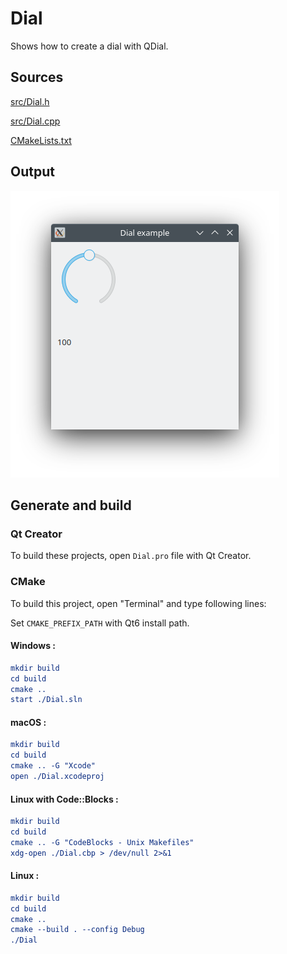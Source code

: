 # Dial

Shows how to create a dial with QDial.

## Sources

[src/Dial.h](src/Dial.h)

[src/Dial.cpp](src/Dial.cpp)

[CMakeLists.txt](CMakeLists.txt)

## Output

![Screenshot](../../../docs/Pictures/Dial.png)

## Generate and build

### Qt Creator

To build these projects, open `Dial.pro` file with Qt Creator.

### CMake

To build this project, open "Terminal" and type following lines:

Set `CMAKE_PREFIX_PATH` with Qt6 install path.

#### Windows :

``` cmake
mkdir build
cd build
cmake ..
start ./Dial.sln
```

#### macOS :

``` cmake
mkdir build
cd build
cmake .. -G "Xcode"
open ./Dial.xcodeproj
```

#### Linux with Code::Blocks :

``` cmake
mkdir build
cd build
cmake .. -G "CodeBlocks - Unix Makefiles"
xdg-open ./Dial.cbp > /dev/null 2>&1
```

#### Linux :

``` cmake
mkdir build
cd build
cmake .. 
cmake --build . --config Debug
./Dial
```

